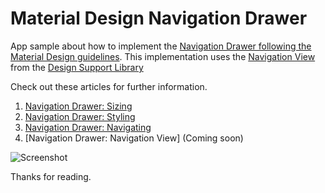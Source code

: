 # Material Design Navigation Drawer

App sample about how to implement the [Navigation Drawer following the Material Design guidelines](https://goo.gl/qpKNsR).
This implementation uses the [Navigation View](https://goo.gl/XwIo9D) from the [Design Support Library](http://goo.gl/GgLTjB)

Check out these articles for further information.

1. [Navigation Drawer: Sizing](http://goo.gl/Zc3kMT)
2. [Navigation Drawer: Styling](http://goo.gl/rTS3MF)
3. [Navigation Drawer: Navigating](https://goo.gl/wjT568)
4. [Navigation Drawer: Navigation View] (Coming soon)

![Screenshot](https://dl.dropboxusercontent.com/u/83259317/Images/NavDrawer%20-%20Using%20ADSL.png)

Thanks for reading.
